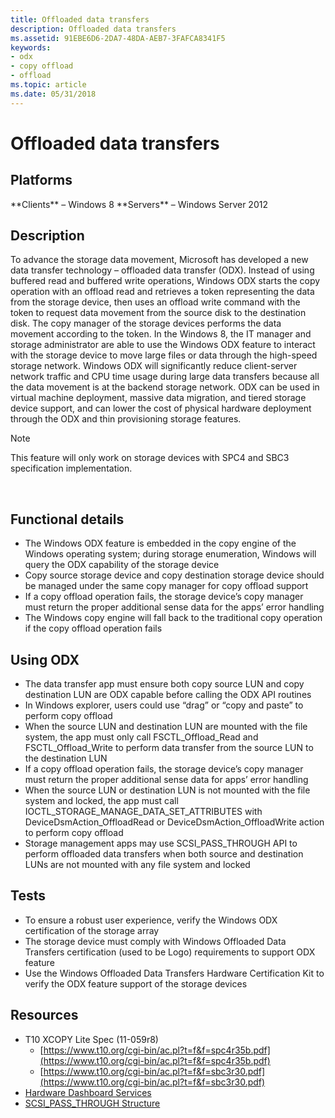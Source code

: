 ```yaml
---
title: Offloaded data transfers
description: Offloaded data transfers
ms.assetid: 91EBE6D6-2DA7-48DA-AEB7-3FAFCA8341F5
keywords:
- odx
- copy offload
- offload
ms.topic: article
ms.date: 05/31/2018
---
```


# Offloaded data transfers

## Platforms

<dl> **Clients** – Windows 8  
**Servers** – Windows Server 2012  
</dl>

## Description

To advance the storage data movement, Microsoft has developed a new data transfer technology – offloaded data transfer (ODX). Instead of using buffered read and buffered write operations, Windows ODX starts the copy operation with an offload read and retrieves a token representing the data from the storage device, then uses an offload write command with the token to request data movement from the source disk to the destination disk. The copy manager of the storage devices performs the data movement according to the token. In the Windows 8, the IT manager and storage administrator are able to use the Windows ODX feature to interact with the storage device to move large files or data through the high-speed storage network. Windows ODX will significantly reduce client-server network traffic and CPU time usage during large data transfers because all the data movement is at the backend storage network. ODX can be used in virtual machine deployment, massive data migration, and tiered storage device support, and can lower the cost of physical hardware deployment through the ODX and thin provisioning storage features.

> [!Note]  
> This feature will only work on storage devices with SPC4 and SBC3 specification implementation.

 

## Functional details

-   The Windows ODX feature is embedded in the copy engine of the Windows operating system; during storage enumeration, Windows will query the ODX capability of the storage device
-   Copy source storage device and copy destination storage device should be managed under the same copy manager for copy offload support
-   If a copy offload operation fails, the storage device’s copy manager must return the proper additional sense data for the apps’ error handling
-   The Windows copy engine will fall back to the traditional copy operation if the copy offload operation fails

## Using ODX

-   The data transfer app must ensure both copy source LUN and copy destination LUN are ODX capable before calling the ODX API routines
-   In Windows explorer, users could use “drag” or “copy and paste” to perform copy offload
-   When the source LUN and destination LUN are mounted with the file system, the app must only call FSCTL\_Offload\_Read and FSCTL\_Offload\_Write to perform data transfer from the source LUN to the destination LUN
-   If a copy offload operation fails, the storage device’s copy manager must return the proper additional sense data for apps’ error handling
-   When the source LUN or destination LUN is not mounted with the file system and locked, the app must call IOCTL\_STORAGE\_MANAGE\_DATA\_SET\_ATTRIBUTES with DeviceDsmAction\_OffloadRead or DeviceDsmAction\_OffloadWrite action to perform copy offload
-   Storage management apps may use SCSI\_PASS\_THROUGH API to perform offloaded data transfers when both source and destination LUNs are not mounted with any file system and locked

## Tests

-   To ensure a robust user experience, verify the Windows ODX certification of the storage array
-   The storage device must comply with Windows Offloaded Data Transfers certification (used to be Logo) requirements to support ODX feature
-   Use the Windows Offloaded Data Transfers Hardware Certification Kit to verify the ODX feature support of the storage devices

## Resources

-   T10 XCOPY Lite Spec (11-059r8)
    -   [https://www.t10.org/cgi-bin/ac.pl?t=f&f=spc4r35b.pdf](https://www.t10.org/cgi-bin/ac.pl?t=f&f=spc4r35b.pdf)
    -   [https://www.t10.org/cgi-bin/ac.pl?t=f&f=sbc3r30.pdf](https://www.t10.org/cgi-bin/ac.pl?t=f&f=sbc3r30.pdf)
-   [Hardware Dashboard Services](/windows-hardware/drivers/dashboard/)
-   [SCSI\_PASS\_THROUGH Structure](/windows-hardware/drivers/ddi/ntddscsi/ns-ntddscsi-_scsi_pass_through)

 

 